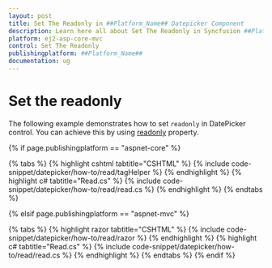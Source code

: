```yaml
---
layout: post
title: Set The Readonly in ##Platform_Name## Datepicker Component
description: Learn here all about Set The Readonly in Syncfusion ##Platform_Name## Datepicker component of Syncfusion Essential JS 2 and more.
platform: ej2-asp-core-mvc
control: Set The Readonly
publishingplatform: ##Platform_Name##
documentation: ug
---
```



# Set the readonly

The following example demonstrates how to set `readonly` in DatePicker control.
You can achieve this by using [readonly](https://help.syncfusion.com/cr/aspnetcore-js2/Syncfusion.EJ2.Calendars.DatePicker.html#Syncfusion_EJ2_Calendars_DatePicker_Readonly) property.

{% if page.publishingplatform == "aspnet-core" %}

{% tabs %}
{% highlight cshtml tabtitle="CSHTML" %}
{% include code-snippet/datepicker/how-to/read/tagHelper %}
{% endhighlight %}
{% highlight c# tabtitle="Read.cs" %}
{% include code-snippet/datepicker/how-to/read/read.cs %}
{% endhighlight %}
{% endtabs %}

{% elsif page.publishingplatform == "aspnet-mvc" %}

{% tabs %}
{% highlight razor tabtitle="CSHTML" %}
{% include code-snippet/datepicker/how-to/read/razor %}
{% endhighlight %}
{% highlight c# tabtitle="Read.cs" %}
{% include code-snippet/datepicker/how-to/read/read.cs %}
{% endhighlight %}
{% endtabs %}
{% endif %}

